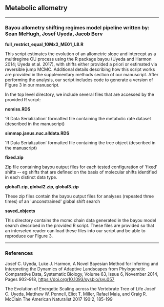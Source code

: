 ## Metabolic allometry

---
### Bayou allometry shifting regimes model pipeline written by: Sean McHugh, Josef Uyeda, Jacob Berv

**full_restrict_equal_10Mx3_ME01_L8.R**

This script estimates the evolution of an allometric slope and intercept 
as a multiregime OU process using the R package bayou (Uyeda and Harmon 
2014; Uyeda et al. 2017), with shifts  either provided a priori or 
estimated via reversible jump MCMC. Additional details describing how
this script works are provided in the supplementary methods section
of our manuscript. After performing the analysis, our script includes code 
to generate a version of Figure 3 in our manuscript.

In the top level directory, we include several files that are accessed 
by the provided R script:

**nomiss.RDS**

'R Data Serialization' formatted file containing the metabolic rate dataset (described in the manuscript)

**simmap.janus.nuc.alldata.RDS**

'R Data Serialization' formatted file containing the tree object (described in the manuscript)

**fixed.zip**

Zip file containing bayou output files for each tested configuration of
'fixed' shifts -- eg shifts that are defined on the basis of molecular
shifts identified in each distinct data type.

**global1.zip, global2.zip, global3.zip**

These zip files contain the bayou output files for analyses
(repeated three times) of an 'unconstrained' global shift search

**saved_objects**

This directory contains the mcmc chain data generated in the 
bayou model search described in the provided R script. These files
are provided so that an interseted reader can load these files into
our script and be able to reproduce our Figure 3.

---

### References

Josef C. Uyeda, Luke J. Harmon, A Novel Bayesian Method for Inferring and Interpreting the Dynamics of Adaptive Landscapes from Phylogenetic Comparative Data, Systematic Biology, Volume 63, Issue 6, November 2014, Pages 902–918, <https://doi.org/10.1093/sysbio/syu057>

The Evolution of Energetic Scaling across the Vertebrate Tree of Life Josef C. Uyeda, Matthew W. Pennell, Eliot T. Miller, Rafael Maia, and Craig R. McClain The American Naturalist 2017 190:2, 185-199
